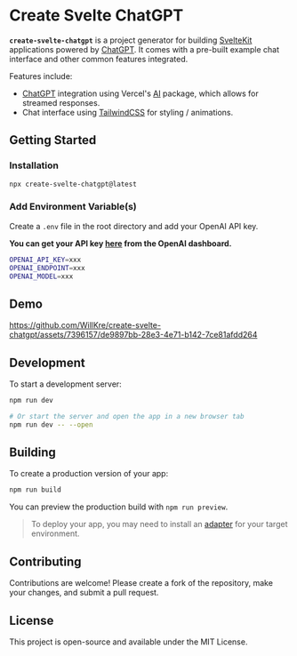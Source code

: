 # Create Svelte ChatGPT

**`create-svelte-chatgpt`** is a project generator for building [SvelteKit](https://kit.svelte.dev/) applications powered by [ChatGPT](https://platform.openai.com/docs/api-reference). It comes with a pre-built example chat interface and other common features integrated.

Features include:

- [ChatGPT](https://platform.openai.com/docs/api-reference) integration using Vercel's [AI](https://github.com/vercel-labs/ai) package, which allows for streamed responses.
- Chat interface using [TailwindCSS](https://tailwindcss.com/) for styling / animations.

## Getting Started

### Installation

```bash
npx create-svelte-chatgpt@latest
```

### Add Environment Variable(s)

Create a `.env` file in the root directory and add your OpenAI API key.

**You can get your API key [here](https://platform.openai.com/account/api-keys) from the OpenAI dashboard.**

```bash
OPENAI_API_KEY=xxx
OPENAI_ENDPOINT=xxx
OPENAI_MODEL=xxx
```

## Demo

https://github.com/WillKre/create-svelte-chatgpt/assets/7396157/de9897bb-28e3-4e71-b142-7ce81afdd264

## Development

To start a development server:

```bash
npm run dev

# Or start the server and open the app in a new browser tab
npm run dev -- --open
```

## Building

To create a production version of your app:

```bash
npm run build
```

You can preview the production build with `npm run preview`.

> To deploy your app, you may need to install an [adapter](https://kit.svelte.dev/docs/adapters) for your target environment.

## Contributing

Contributions are welcome! Please create a fork of the repository, make your changes, and submit a pull request.

## License

This project is open-source and available under the MIT License.
